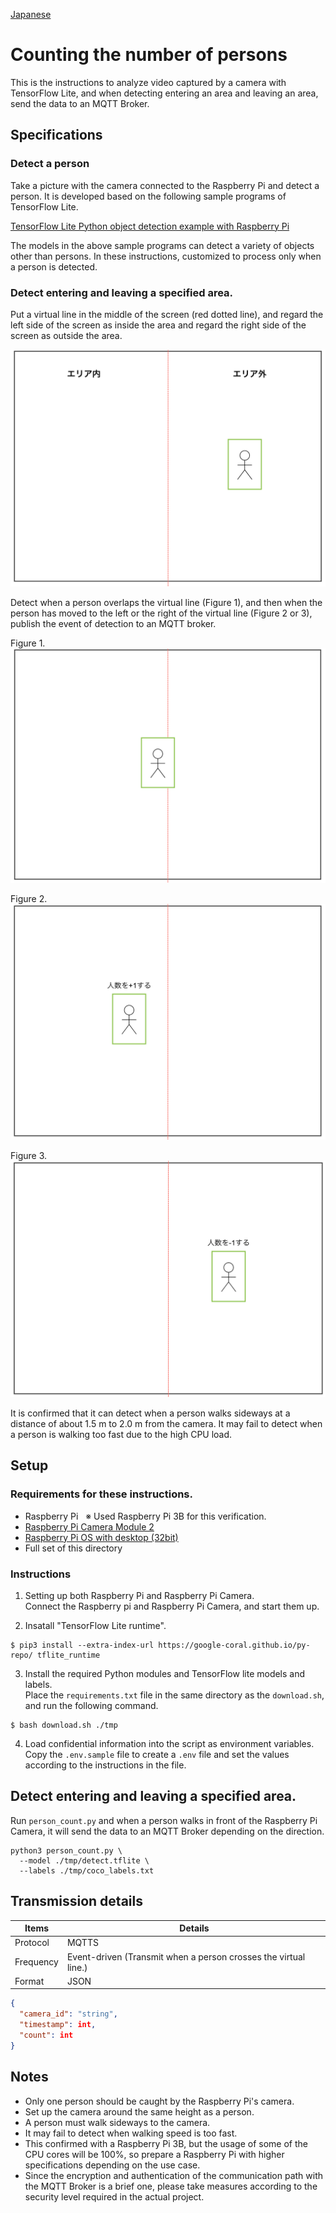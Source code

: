 [Japanese](./README.md)

# Counting the number of persons    

This is the instructions to analyze video captured by a camera with TensorFlow Lite, and when detecting entering an area and leaving an area, send the data to an MQTT Broker.  

## Specifications

### Detect a person

Take a picture with the camera connected to the Raspberry Pi and detect a person. It is developed based on the following sample programs of TensorFlow Lite.  

[TensorFlow Lite Python object detection example with Raspberry Pi](https://github.com/tensorflow/examples/tree/master/lite/examples/object_detection/raspberry_pi)

The models in the above sample programs can detect a variety of objects other than persons. In these instructions, customized to process only when a person is detected.

### Detect entering and leaving a specified area.  

Put a virtual line in the middle of the screen (red dotted line), and regard the left side of the screen as inside the area and regard the right side of the screen as outside the area.  

![](./img/flame0.png)

Detect when a person overlaps the virtual line (Figure 1), and then when the person has moved to the left or the right of the virtual line (Figure 2 or 3), publish the event of detection to an MQTT broker.  

Figure 1.  
![](./img/flame1.png)

Figure 2.  
![](./img/flame2.png)

Figure 3.  
![](./img/flame3.png)

It is confirmed that it can detect when a person walks sideways at a distance of about 1.5 m to 2.0 m from the camera. It may fail to detect when a person is walking too fast due to the high CPU load.  

## Setup  

### Requirements for these instructions.  

- Raspberry Pi  &nbsp; ※ Used Raspberry Pi 3B for this verification.
- [Raspberry Pi Camera Module 2](https://www.raspberrypi.com/products/camera-module-v2/)
- [Raspberry Pi OS with desktop (32bit)](https://www.raspberrypi.org/software/operating-systems/#raspberry-pi-os-32-bit)
- Full set of this directory  


### Instructions

1. Setting up both Raspberry Pi and Raspberry Pi Camera.  
   Connect the Raspberry pi and Raspberry Pi Camera, and start them up.  

2. Insatall "TensorFlow Lite runtime".  
```
$ pip3 install --extra-index-url https://google-coral.github.io/py-repo/ tflite_runtime
```

3. Install the required Python modules and TensorFlow lite models and labels.  
   Place the `requirements.txt` file in the same directory as the `download.sh`, and run the following command.  
```
$ bash download.sh ./tmp
```

4. Load confidential information into the script as environment variables.    
Copy the `.env.sample` file to create a `.env` file and set the values according to the instructions in the file.  

## Detect entering and leaving a specified area.  

Run `person_count.py` and when a person walks in front of the Raspberry Pi Camera, it will send the data to an MQTT Broker depending on the direction.  

```
python3 person_count.py \
  --model ./tmp/detect.tflite \
  --labels ./tmp/coco_labels.txt
```

## Transmission details

| Items         | Details                                                 |
| ------------ | ---------------------------------------------------- |
| Protocol   | MQTTS                                                |
| Frequency     | Event-driven (Transmit when a person crosses the virtual line.) |
| Format | JSON                                                 |

```JSON
{
  "camera_id": "string",
  "timestamp": int,
  "count": int
}
```

## Notes

- Only one person should be caught by the Raspberry Pi's camera.  
- Set up the camera around the same height as a person.  
- A person must walk sideways to the camera.  
- It may fail to detect when walking speed is too fast.  
- This confirmed with a Raspberry Pi 3B, but the usage of some of the CPU cores will be 100%, so prepare a Raspberry Pi with higher specifications depending on the use case.  
- Since the encryption and authentication of the communication path with the MQTT Broker is a brief one, please take measures according to the security level required in the actual project.  
